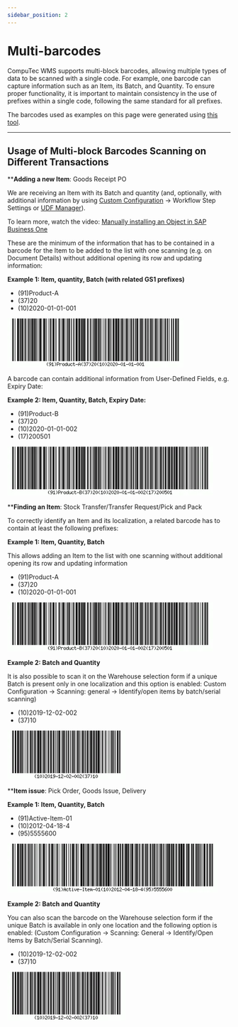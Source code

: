 ```yaml
---
sidebar_position: 2
---
```


# Multi-barcodes

CompuTec WMS supports multi-block barcodes, allowing multiple types of data to be scanned with a single code. For example, one barcode can capture information such as an Item, its Batch, and Quantity. To ensure proper functionality, it is important to maintain consistency in the use of prefixes within a single code, following the same standard for all prefixes.

The barcodes used as examples on this page were generated using [this tool](https://www.free-barcode-generator.net/ean-128/).

---

## Usage of Multi-block Barcodes Scanning on Different Transactions

****Adding a new Item**: Goods Receipt PO

We are receiving an Item with its Batch and quantity (and, optionally, with additional information by using [Custom Configuration](../custom-configuration/overview.md) -> Workflow Step Settings or [UDF Manager](../custom-configuration/custom-configuration-functions/manager/udf-manager.md)).

To learn more, watch the video: [Manually installing an Object in SAP Business One](https://www.youtube.com/watch?v=-1PYy9W3P3M)

These are the minimum of the information that has to be contained in a barcode for the Item to be added to the list with one scanning (e.g. on Document Details) without additional opening its row and updating information:

**Example 1: Item, quantity, Batch (with related GS1 prefixes)**

- (91)Product-A
- (37)20
- (10)2020-01-01-001

![Barcode](./media/barcode-01.webp)

A barcode can contain additional information from User-Defined Fields, e.g. Expiry Date:

**Example 2: Item, Quantity, Batch, Expiry Date:**

- (91)Product-B
- (37)20
- (10)2020-01-01-002
- (17)200501

![Barcode](./media/barcode-02.webp)

****Finding an Item**: Stock Transfer/Transfer Request/Pick and Pack

To correctly identify an Item and its localization, a related barcode has to contain at least the following prefixes:

**Example 1: Item, Quantity, Batch**

This allows adding an Item to the list with one scanning without additional opening its row and updating information

- (91)Product-A
- (37)20
- (10)2020-01-01-001

![Barcode](./media/barcode-02.webp)

**Example 2: Batch and Quantity**

It is also possible to scan it on the Warehouse selection form if a unique Batch is present only in one localization and this option is enabled: Custom Configuration -> Scanning: general -> Identify/open items by batch/serial scanning)

- (10)2019-12-02-002
- (37)10

![Barcode](./media/barcode-04.webp)

****Item issue**: Pick Order, Goods Issue, Delivery

**Example 1: Item, Quantity, Batch**

- (91)Active-Item-01
- (10)2012-04-18-4
- (95)5555600

![Barcode](./media/barcode-05.webp)

**Example 2: Batch and Quantity**

You can also scan the barcode on the Warehouse selection form if the unique Batch is available in only one location and the following option is enabled: (Custom Configuration -> Scanning: General -> Identify/Open Items by Batch/Serial Scanning).

- (10)2019-12-02-002
- (37)10

![Barcode](./media/barcode-06.webp)
